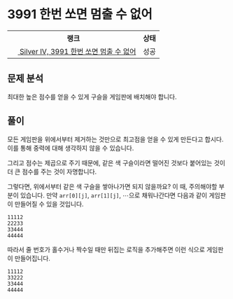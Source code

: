 # 3991 한번 쏘면 멈출 수 없어



<table>
  <tr>
    <th>랭크</th>
    <th>상태</th>
  </tr>
  <tr>
    <td>
      <a href="http://noj.am/3991">
        <img src="https://static.solved.ac/tier_small/7.svg" height="16px"/>
        Silver IV, 3991 한번 쏘면 멈출 수 없어
      </a>
    </td>
    <td>
      성공
    </td>
  </tr>
</table>



## 문제 분석

최대한 높은 점수를 얻을 수 있게 구슬을 게임판에 배치해야 합니다.

## 풀이

모든 게임판을 위에서부터 제거하는 것만으로 최고점을 얻을 수 있게 만든다고 합시다.
이를 통해 중력에 대해 생각하지 않을 수 있습니다.

그리고 점수는 제곱으로 주기 때문에,
같은 색 구슬이라면 떨어진 것보다 붙어있는 것이 더 큰 점수를 주는 것이 자명합니다.

그렇다면, 위에서부터 같은 색 구슬을 쌓아나가면 되지 않을까요?
이 때, 주의해야할 부분이 있습니다.
만약 `arr[0][j]`, `arr[1][j]`, ⋯으로 채워나간다면 다음과 같이 게임판이 만들어질 수 있을 것입니다.

```text
11112
22233
33444
44444
```

따라서 줄 번호가 홀수거나 짝수일 때만 뒤집는 로직을 추가해주면 이런 식으로 게임판이 만들어집니다.

```text
11112
33222
33444
44444
```
